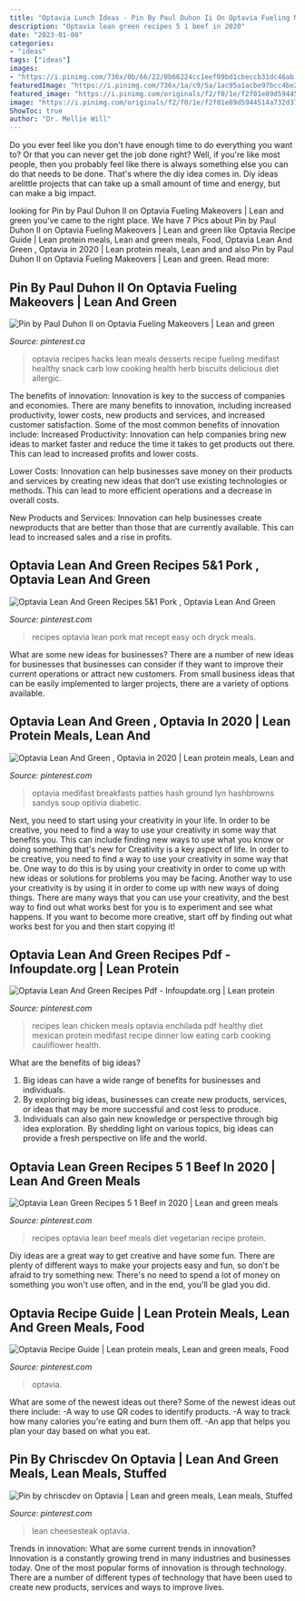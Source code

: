 ```yaml
---
title: "Optavia Lunch Ideas - Pin By Paul Duhon Ii On Optavia Fueling Makeovers"
description: "Optavia lean green recipes 5 1 beef in 2020"
date: "2023-01-08"
categories:
- "ideas"
tags: ["ideas"]
images:
- "https://i.pinimg.com/736x/0b/66/22/0b66224cc1eef09bd1cbeccb31dc46ab.jpg"
featuredImage: "https://i.pinimg.com/736x/1a/c9/5a/1ac95a1acbe97bcc4be26a7958740321.jpg"
featured_image: "https://i.pinimg.com/originals/f2/f0/1e/f2f01e89d5944514a732d37bfd31680a.png"
image: "https://i.pinimg.com/originals/f2/f0/1e/f2f01e89d5944514a732d37bfd31680a.png"
ShowToc: true
author: "Dr. Mellie Will"
---
```



Do you ever feel like you don't have enough time to do everything you want to? Or that you can never get the job done right? Well, if you're like most people, then you probably feel like there is always something else you can do that needs to be done. That's where the diy idea comes in. Diy ideas arelittle projects that can take up a small amount of time and energy, but can make a big impact.

	

		
looking for Pin by Paul Duhon II on Optavia Fueling Makeovers | Lean and green you've came to the right place. We have 7 Pics about Pin by Paul Duhon II on Optavia Fueling Makeovers | Lean and green like Optavia Recipe Guide | Lean protein meals, Lean and green meals, Food, Optavia Lean And Green , Optavia in 2020 | Lean protein meals, Lean and and also Pin by Paul Duhon II on Optavia Fueling Makeovers | Lean and green. Read more:
		
    
## Pin By Paul Duhon II On Optavia Fueling Makeovers | Lean And Green

<img loading=lazy src="https://i.pinimg.com/736x/1a/c9/5a/1ac95a1acbe97bcc4be26a7958740321.jpg" onerror="this.onerror=null;this.src='https://tse4.mm.bing.net/th?id=OIP.2sw4AzoNjmOOswMa1ac5FwHaNI&amp;pid=15.1';" alt="Pin by Paul Duhon II on Optavia Fueling Makeovers | Lean and green">

_Source: pinterest.ca_

>optavia recipes hacks lean meals desserts recipe fueling medifast healthy snack carb low cooking health herb biscuits delicious diet allergic. 

	

The benefits of innovation:
Innovation is key to the success of companies and economies. There are many benefits to innovation, including increased productivity, lower costs, new products and services, and increased customer satisfaction. Some of the most common benefits of innovation include: 
Increased Productivity: Innovation can help companies bring new ideas to market faster and reduce the time it takes to get products out there. This can lead to increased profits and lower costs. 

Lower Costs: Innovation can help businesses save money on their products and services by creating new ideas that don’t use existing technologies or methods. This can lead to more efficient operations and a decrease in overall costs. 

New Products and Services: Innovation can help businesses create newproducts that are better than those that are currently available. This can lead to increased sales and a rise in profits.

    
## Optavia Lean And Green Recipes 5&amp;1 Pork , Optavia Lean And Green

<img loading=lazy src="https://i.pinimg.com/736x/30/8b/e4/308be42792fb1cb52e1f00461322ce12.jpg" onerror="this.onerror=null;this.src='https://tse2.mm.bing.net/th?id=OIP.1CXF_TZziPa3aW1f-5d-3QHaNI&amp;pid=15.1';" alt="Optavia Lean And Green Recipes 5&amp;1 Pork , Optavia Lean And Green">

_Source: pinterest.com_

>recipes optavia lean pork mat recept easy och dryck meals. 

	

What are some new ideas for businesses?
There are a number of new ideas for businesses that businesses can consider if they want to improve their current operations or attract new customers. From small business ideas that can be easily implemented to larger projects, there are a variety of options available.

    
## Optavia Lean And Green , Optavia In 2020 | Lean Protein Meals, Lean And

<img loading=lazy src="https://i.pinimg.com/736x/0b/66/22/0b66224cc1eef09bd1cbeccb31dc46ab.jpg" onerror="this.onerror=null;this.src='https://tse3.mm.bing.net/th?id=OIP.PgYtFewnPxuAHX5NG83DaAHaLN&amp;pid=15.1';" alt="Optavia Lean And Green , Optavia in 2020 | Lean protein meals, Lean and">

_Source: pinterest.com_

>optavia medifast breakfasts patties hash ground lyn hashbrowns sandys soup optivia diabetic. 

	

Next, you need to start using your creativity in your life. In order to be creative, you need to find a way to use your creativity in some way that benefits you. This can include finding new ways to use what you know or doing something that's new for
Creativity is a key aspect of life. In order to be creative, you need to find a way to use your creativity in some way that be. One way to do this is by using your creativity in order to come up with new ideas or solutions for problems you may be facing. Another way to use your creativity is by using it in order to come up with new ways of doing things. There are many ways that you can use your creativity, and the best way to find out what works best for you is to experiment and see what happens. If you want to become more creative, start off by finding out what works best for you and then start copying it!

    
## Optavia Lean And Green Recipes Pdf - Infoupdate.org | Lean Protein

<img loading=lazy src="https://i.pinimg.com/originals/ae/b0/cb/aeb0cbc942348c73b38e5f42f89b6a9b.png" onerror="this.onerror=null;this.src='https://tse3.mm.bing.net/th?id=OIP.d9ICrcViaXc3Ngy-8EY_GAHaM_&amp;pid=15.1';" alt="Optavia Lean And Green Recipes Pdf - Infoupdate.org | Lean protein">

_Source: pinterest.com_

>recipes lean chicken meals optavia enchilada pdf healthy diet mexican protein medifast recipe dinner low eating carb cooking cauliflower health. 

	

What are the benefits of big ideas?
1. Big ideas can have a wide range of benefits for businesses and individuals. 
2. By exploring big ideas, businesses can create new products, services, or ideas that may be more successful and cost less to produce. 
3. Individuals can also gain new knowledge or perspective through big idea exploration. By shedding light on various topics, big ideas can provide a fresh perspective on life and the world.

    
## Optavia Lean Green Recipes 5 1 Beef In 2020 | Lean And Green Meals

<img loading=lazy src="https://i.pinimg.com/originals/c4/32/34/c43234d648019c51d05f6fa4c5ee9f16.jpg" onerror="this.onerror=null;this.src='https://tse1.mm.bing.net/th?id=OIP.OQgB7DNH4k-Zhc4rumFOgQHaNI&amp;pid=15.1';" alt="Optavia Lean Green Recipes 5 1 Beef in 2020 | Lean and green meals">

_Source: pinterest.com_

>recipes optavia lean beef meals diet vegetarian recipe protein. 

	

Diy ideas are a great way to get creative and have some fun. There are plenty of different ways to make your projects easy and fun, so don't be afraid to try something new. There's no need to spend a lot of money on something you won't use often, and in the end, you'll be glad you did.

    
## Optavia Recipe Guide | Lean Protein Meals, Lean And Green Meals, Food

<img loading=lazy src="https://i.pinimg.com/736x/ba/b0/32/bab032d78c0dfc228b1c42163c6d9062.jpg" onerror="this.onerror=null;this.src='https://tse2.mm.bing.net/th?id=OIP.J3m5YpeC6pNW3CJM4pbFVQHaNI&amp;pid=15.1';" alt="Optavia Recipe Guide | Lean protein meals, Lean and green meals, Food">

_Source: pinterest.com_

>optavia. 

	

What are some of the newest ideas out there?
Some of the newest ideas out there include: 
-A way to use QR codes to identify products. 
-A way to track how many calories you're eating and burn them off. 
-An app that helps you plan your day based on what you eat.

    
## Pin By Chriscdev On Optavia | Lean And Green Meals, Lean Meals, Stuffed

<img loading=lazy src="https://i.pinimg.com/originals/f2/f0/1e/f2f01e89d5944514a732d37bfd31680a.png" onerror="this.onerror=null;this.src='https://tse4.mm.bing.net/th?id=OIP.DkoLJtUSdHiIf86O-FTqlAHaNK&amp;pid=15.1';" alt="Pin by chriscdev on Optavia | Lean and green meals, Lean meals, Stuffed">

_Source: pinterest.com_

>lean cheesesteak optavia. 

	

Trends in innovation: What are some current trends in innovation?
Innovation is a constantly growing trend in many industries and businesses today. One of the most popular forms of innovation is through technology. There are a number of different types of technology that have been used to create new products, services and ways to improve lives.

